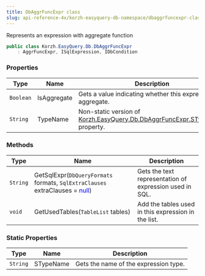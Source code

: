 ```yaml
---
title: DbAggrFuncExpr class
slug: api-reference-4x/korzh-easyquery-db-namespace/dbaggrfuncexpr-class
---
```


Represents an expression with aggregate function
```csharp
public class Korzh.EasyQuery.Db.DbAggrFuncExpr
    : AggrFuncExpr, ISqlExpression, IDbCondition

```

### Properties

| Type | Name | Description | 
| --- | --- | --- | 
| `Boolean` | IsAggregate | Gets a value indicating whether this expression is aggregate. | 
| `String` | TypeName | Non-static version of [Korzh.EasyQuery.Db.DbAggrFuncExpr.STypeName](//easyquery/docs/api-reference-4x/korzh-easyquery-db-namespace/dbaggrfuncexpr-class) property. | 


### Methods

| Type | Name | Description | 
| --- | --- | --- | 
| `String` | GetSqlExpr(`DbQueryFormats` formats, `SqlExtraClauses` extraClauses = <span style='color: blue'>null</span>) | Gets the text representation of expression used in SQL. | 
| `void` | GetUsedTables(`TableList` tables) | Add the tables used in this expression in the list. | 


### Static Properties

| Type | Name | Description | 
| --- | --- | --- | 
| `String` | STypeName | Gets the name of the expression type. |